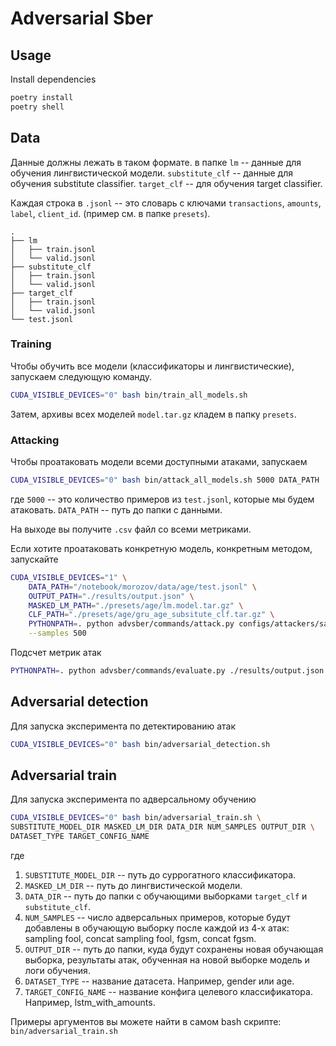 # Adversarial Sber


## Usage

Install dependencies

```bash
poetry install
poetry shell
```

## Data

Данные должны лежать в таком формате. в папке `lm` -- данные для обучения лингвистической модели.
`substitute_clf` -- данные для обучения substitute classifier. 
`target_clf` -- для обучения target classifier.

Каждая строка в `.jsonl` -- это словарь с ключами `transactions`, `amounts`, `label`, `client_id`. 
(пример см. в папке `presets`).

```text
.
├── lm
│   ├── train.jsonl
│   └── valid.jsonl
├── substitute_clf
│   ├── train.jsonl
│   └── valid.jsonl
├── target_clf
│   ├── train.jsonl
│   └── valid.jsonl
└── test.jsonl
```

### Training 

Чтобы обучить все модели (классификаторы и лингвистические), запускаем следующую команду.

```bash
CUDA_VISIBLE_DEVICES="0" bash bin/train_all_models.sh
```

Затем, архивы всех моделей `model.tar.gz` кладем в папку `presets`. 

### Attacking

Чтобы проатаковать модели всеми доступными атаками, запускаем

```bash
CUDA_VISIBLE_DEVICES="0" bash bin/attack_all_models.sh 5000 DATA_PATH
```

где `5000` -- это количество примеров из `test.jsonl`, которые мы будем атаковать.
`DATA_PATH` -- путь до папки с данными.

На выходе вы получите `.csv` файл со всеми метриками.


Если хотите проатаковать конкретную модель, конкретным методом, запускайте

```bash
CUDA_VISIBLE_DEVICES="1" \
    DATA_PATH="/notebook/morozov/data/age/test.jsonl" \
    OUTPUT_PATH="./results/output.json" \
    MASKED_LM_PATH="./presets/age/lm.model.tar.gz" \
    CLF_PATH="./presets/age/gru_age_subsitute_clf.tar.gz" \
    PYTHONPATH=. python advsber/commands/attack.py configs/attackers/sampling_fool.jsonnet \
    --samples 500
```

Подсчет метрик атак

```bash
PYTHONPATH=. python advsber/commands/evaluate.py ./results/output.json
```

## Adversarial detection

Для запуска эксперимента по детектированию атак

```bash
CUDA_VISIBLE_DEVICES="0" bash bin/adversarial_detection.sh


```

## Adversarial train
Для запуска эксперимента по адверсальному обучению

```bash
CUDA_VISIBLE_DEVICES="0" bash bin/adversarial_train.sh \
SUBSTITUTE_MODEL_DIR MASKED_LM_DIR DATA_DIR NUM_SAMPLES OUTPUT_DIR \
DATASET_TYPE TARGET_CONFIG_NAME

```
где 
1. `SUBSTITUTE_MODEL_DIR` -- путь до суррогатного классификатора.
2. `MASKED_LM_DIR` -- путь до лингвистической модели.
3. `DATA_DIR` -- путь до папки с обучающими выборками `target_clf` и `substitute_clf`.
4. `NUM_SAMPLES` -- число адверсальных примеров, которые будут добавлены в обучающую выборку после каждой из 4-х атак: sampling fool, concat sampling fool, fgsm, concat fgsm.
5. `OUTPUT_DIR` -- путь до папки, куда будут сохранены новая обучающая выборка, результаты атак, обученная на новой выборке модель и логи обучения.
6. `DATASET_TYPE` -- название датасета. Например, gender или age.
7. `TARGET_CONFIG_NAME` -- название конфига целевого классификатора. Например, lstm_with_amounts.

Примеры аргументов вы можете найти в самом bash скрипте: `bin/adversarial_train.sh`

